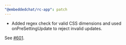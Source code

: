 ```yaml
---
"@embeddedchat/rc-app": patch
---
```


- Added regex check for valid CSS dimensions and used onPreSettingUpdate to reject invalid updates.

See [#601](https://github.com/RocketChat/EmbeddedChat/pull/601).